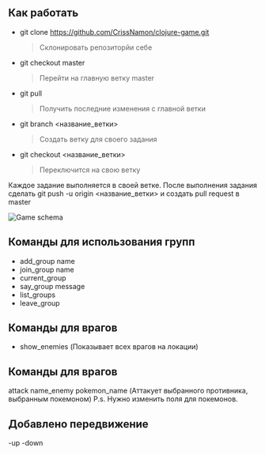 ## Как работать
- git clone https://github.com/CrissNamon/clojure-game.git
    > Склонировать репозиторйи себе
- git checkout master
    > Перейти на главную ветку master
- git pull
    > Получить последние изменения с главной ветки
- git branch <название_ветки>
    > Создать ветку для своего задания
- git checkout <название_ветки>
   > Переключится на свою ветку

Каждое задание выполняется в своей ветке. После выполнения задания сделать git push -u origin <название_ветки> и создать pull request в master

![Game schema](https://raw.githubusercontent.com/CrissNamon/clojure-game/master/game_schema_base.png)

## Команды для использования групп
- add_group name
- join_group name
- current_group
- say_group message
- list_groups
- leave_group

## Команды для врагов
- show_enemies (Показывает всех врагов на локации)

## Команды для врагов
attack name_enemy pokemon_name (Аттакует выбранного противника, выбранным покемоном)
P.s. Нужно изменить поля для покемонов.

## Добавлено передвижение
-up
-down
